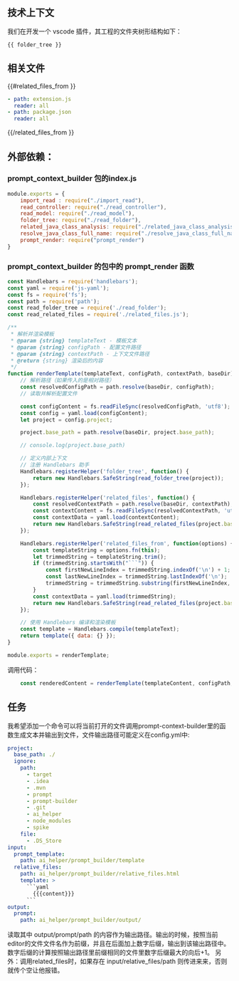 ## 技术上下文

我们在开发一个 vscode 插件，其工程的文件夹树形结构如下：

```
{{ folder_tree }}
```

## 相关文件

{{#related_files_from }}
```yaml
- path: extension.js
  reader: all
- path: package.json
  reader: all
```
{{/related_files_from }}

## 外部依赖：

### prompt_context_builder 包的index.js

```js
module.exports = {
    import_read : require("./import_read"),
    read_controller: require("./read_controller"),
    read_model: require("./read_model"),
    folder_tree: require("./read_folder"),
    related_java_class_analysis: require("./related_java_class_analysis"),
    resolve_java_class_full_name: require("./resolve_java_class_full_name"),
    prompt_render: require("prompt_render")
}
```

### prompt_context_builder 的包中的 prompt_render 函数

```js
const Handlebars = require('handlebars');
const yaml = require('js-yaml');
const fs = require('fs');
const path = require('path');
const read_folder_tree = require('./read_folder');
const read_related_files = require('./related_files.js');

/**
 * 解析并渲染模板
 * @param {string} templateText - 模板文本
 * @param {string} configPath - 配置文件路径
 * @param {string} contextPath - 上下文文件路径
 * @return {string} 渲染后的内容
 */
function renderTemplate(templateText, configPath, contextPath, baseDir) {
    // 解析路径（如果传入的是相对路径）
    const resolvedConfigPath = path.resolve(baseDir, configPath);
    // 读取并解析配置文件

    const configContent = fs.readFileSync(resolvedConfigPath, 'utf8');
    const config = yaml.load(configContent);
    let project = config.project;

    project.base_path = path.resolve(baseDir, project.base_path);

    // console.log(project.base_path)

    // 定义内部上下文
    // 注册 Handlebars 助手
    Handlebars.registerHelper('folder_tree', function() {
        return new Handlebars.SafeString(read_folder_tree(project));
    });

    Handlebars.registerHelper('related_files', function() {
        const resolvedContextPath = path.resolve(baseDir, contextPath);
        const contextContent = fs.readFileSync(resolvedContextPath, 'utf8');
        const contextData = yaml.load(contextContent);
        return new Handlebars.SafeString(read_related_files(project.base_path, contextData));
    });

    Handlebars.registerHelper('related_files_from', function(options) {
        const templateString = options.fn(this);
        let trimmedString = templateString.trim();
        if (trimmedString.startsWith("```")) {
            const firstNewLineIndex = trimmedString.indexOf('\n') + 1;
            const lastNewLineIndex = trimmedString.lastIndexOf('\n');
            trimmedString = trimmedString.substring(firstNewLineIndex, lastNewLineIndex);
        }
        const contextData = yaml.load(trimmedString);
        return new Handlebars.SafeString(read_related_files(project.base_path, contextData));
    });

    // 使用 Handlebars 编译和渲染模板
    const template = Handlebars.compile(templateText);
    return template({ data: {} });
}

module.exports = renderTemplate;
```

调用代码：

```js
    const renderedContent = renderTemplate(templateContent, configPath, contextPath, baseDir);
```

## 任务

我希望添加一个命令可以将当前打开的文件调用prompt-context-builder里的函数生成文本并输出到文件，文件输出路径可能定义在config.yml中:

```yaml
project:
  base_path: ./
  ignore:
    path:
      - target
      - .idea
      - .mvn
      - prompt
      - prompt-builder
      - .git
      - ai_helper
      - node_modules
      - spike
    file:
      - .DS_Store
input:
  prompt_template:
    path: ai_helper/prompt_builder/template    
  relative_files:
    path: ai_helper/prompt_builder/relative_files.html
    template: >
      ```yaml
        {{{content}}}
      ```           
output:     
  prompt:
    path: ai_helper/prompt_builder/output/
```

读取其中 output/prompt/path 的内容作为输出路径。输出的时候，按照当前editor的文件文件名作为前缀，并且在后面加上数字后缀，输出到该输出路径中。数字后缀的计算按照输出路径里前缀相同的文件里数字后缀最大的向后+1。
另外：调用related_files时，如果存在 input/relative_files/path 则传进来来，否则就传个空让他报错。